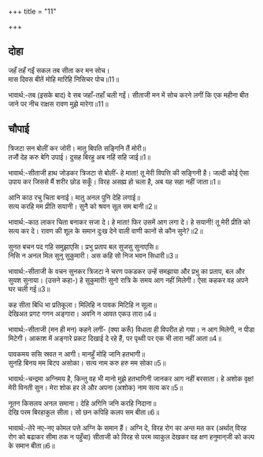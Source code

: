 +++
title = "11"

+++
## दोहा
जहँ तहँ गईं सकल तब सीता कर मन सोच।  
मास दिवस बीतें मोहि मारिहि निसिचर पोच॥11॥  

भावार्थ:-तब (इसके बाद) वे सब जहाँ-तहाँ चली गईं। सीताजी मन में सोच करने लगीं कि एक महीना बीत जाने पर नीच राक्षस रावण मुझे मारेगा॥11॥  




## चौपाई
त्रिजटा सन बोलीं कर जोरी। मातु बिपति सङ्गिनि तैं मोरी॥  
तजौं देह करु बेगि उपाई। दुसह बिरहु अब नहिं सहि जाई॥1॥  

भावार्थ:-सीताजी हाथ जोडकर त्रिजटा से बोलीं- हे माता! तू मेरी विपत्ति की सङ्गिनी है। जल्दी कोई ऐसा उपाय कर जिससे मैं शरीर छोड सकूँ। विरह असह्म हो चला है, अब यह सहा नहीं जाता॥1॥  

आनि काठ रचु चिता बनाई। मातु अनल पुनि देहि लगाई॥  
सत्य करहि मम प्रीति सयानी। सुनै को श्रवन सूल सम बानी॥2॥  

भावार्थ:-काठ लाकर चिता बनाकर सजा दे। हे माता! फिर उसमें आग लगा दे। हे सयानी! तू मेरी प्रीति को सत्य कर दे। रावण की शूल के समान दुःख देने वाली वाणी कानों से कौन सुने?॥2॥  

सुनत बचन पद गहि समुझाएसि। प्रभु प्रताप बल सुजसु सुनाएसि॥  
निसि न अनल मिल सुनु सुकुमारी। अस कहि सो निज भवन सिधारी॥3॥  

भावार्थ:-सीताजी के वचन सुनकर त्रिजटा ने चरण पकडकर उन्हें समझाया और प्रभु का प्रताप, बल और सुयश सुनाया। (उसने कहा-) हे सुकुमारी! सुनो रात्रि के समय आग नहीं मिलेगी। ऐसा कहकर वह अपने घर चली गई॥3॥  

कह सीता बिधि भा प्रतिकूला। मिलिहि न पावक मिटिहि न सूला॥  
देखिअत प्रगट गगन अङ्गारा। अवनि न आवत एकउ तारा॥4॥  

भावार्थ:-सीताजी (मन ही मन) कहने लगीं- (क्या करूँ) विधाता ही विपरीत हो गया। न आग मिलेगी, न पीडा मिटेगी। आकाश में अङ्गारे प्रकट दिखाई दे रहे हैं, पर पृथ्वी पर एक भी तारा नहीं आता॥4॥  

पावकमय ससि स्रवत न आगी। मानहुँ मोहि जानि हतभागी॥  
सुनहि बिनय मम बिटप असोका। सत्य नाम करु हरु मम सोका॥5॥  

भावार्थ:-चन्द्रमा अग्निमय है, किन्तु वह भी मानो मुझे हतभागिनी जानकर आग नहीं बरसाता। हे अशोक वृक्ष! मेरी विनती सुन। मेरा शोक हर ले और अपना (अशोक) नाम सत्य कर॥5॥  

नूतन किसलय अनल समाना। देहि अगिनि जनि करहि निदाना॥  
देखि परम बिरहाकुल सीता। सो छन कपिहि कलप सम बीता॥6॥  

भावार्थ:-तेरे नए-नए कोमल पत्ते अग्नि के समान हैं। अग्नि दे, विरह रोग का अन्त मत कर (अर्थात्‌ विरह रोग को बढाकर सीमा तक न पहुँचा) सीताजी को विरह से परम व्याकुल देखकर वह क्षण हनुमान्‌जी को कल्प के समान बीता॥6॥  



